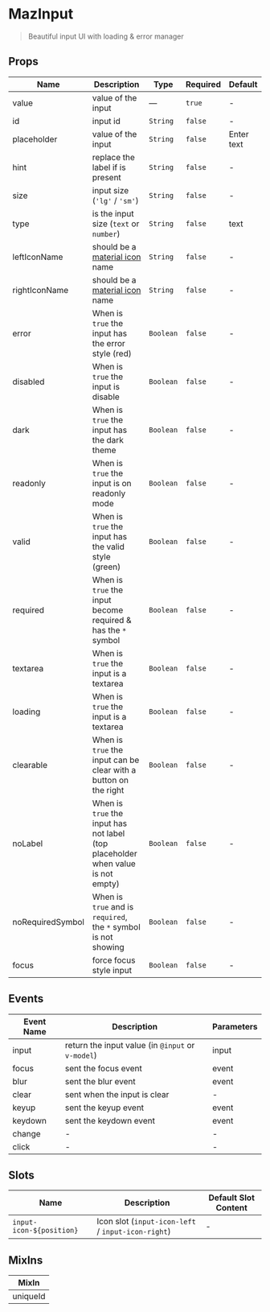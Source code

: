 # MazInput

> Beautiful input UI with loading & error manager

## Props

<!-- @vuese:MazInput:props:start -->

| Name             | Description                                                                      | Type      | Required | Default    |
| ---------------- | -------------------------------------------------------------------------------- | --------- | -------- | ---------- |
| value            | value of the input                                                               | —         | `true`   | -          |
| id               | input id                                                                         | `String`  | `false`  | -          |
| placeholder      | value of the input                                                               | `String`  | `false`  | Enter text |
| hint             | replace the label if is present                                                  | `String`  | `false`  | -          |
| size             | input size (`'lg'` / `'sm'`)                                                     | `String`  | `false`  | -          |
| type             | is the input size (`text` or `number`)                                           | `String`  | `false`  | text       |
| leftIconName     | should be a [material icon](https://material.io/resources/icons/) name           | `String`  | `false`  | -          |
| rightIconName    | should be a [material icon](https://material.io/resources/icons/) name           | `String`  | `false`  | -          |
| error            | When is `true` the input has the error style (red)                               | `Boolean` | `false`  | -          |
| disabled         | When is `true` the input is disable                                              | `Boolean` | `false`  | -          |
| dark             | When is `true` the input has the dark theme                                      | `Boolean` | `false`  | -          |
| readonly         | When is `true` the input is on readonly mode                                     | `Boolean` | `false`  | -          |
| valid            | When is `true` the input has the valid style (green)                             | `Boolean` | `false`  | -          |
| required         | When is `true` the input become required & has the `*` symbol                    | `Boolean` | `false`  | -          |
| textarea         | When is `true` the input is a textarea                                           | `Boolean` | `false`  | -          |
| loading          | When is `true` the input is a textarea                                           | `Boolean` | `false`  | -          |
| clearable        | When is `true` the input can be clear with a button on the right                 | `Boolean` | `false`  | -          |
| noLabel          | When is `true` the input has not label (top placeholder when value is not empty) | `Boolean` | `false`  | -          |
| noRequiredSymbol | When is `true` and is `required`, the `*` symbol is not showing                  | `Boolean` | `false`  | -          |
| focus            | force focus style input                                                          | `Boolean` | `false`  | -          |

<!-- @vuese:MazInput:props:end -->

## Events

<!-- @vuese:MazInput:events:start -->

| Event Name | Description                                       | Parameters |
| ---------- | ------------------------------------------------- | ---------- |
| input      | return the input value (in `@input` or `v-model`) | input      |
| focus      | sent the focus event                              | event      |
| blur       | sent the blur event                               | event      |
| clear      | sent when the input is clear                      | -          |
| keyup      | sent the keyup event                              | event      |
| keydown    | sent the keydown event                            | event      |
| change     | -                                                 | -          |
| click      | -                                                 | -          |

<!-- @vuese:MazInput:events:end -->

## Slots

<!-- @vuese:MazInput:slots:start -->

| Name                     | Description                                        | Default Slot Content |
| ------------------------ | -------------------------------------------------- | -------------------- |
| `input-icon-${position}` | Icon slot (`input-icon-left` / `input-icon-right`) | -                    |

<!-- @vuese:MazInput:slots:end -->

## MixIns

<!-- @vuese:MazInput:mixIns:start -->

| MixIn    |
| -------- |
| uniqueId |

<!-- @vuese:MazInput:mixIns:end -->
